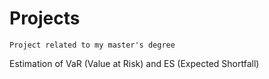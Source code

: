 # Projects
    Project related to my master's degree
Estimation of VaR (Value at Risk) and ES (Expected Shortfall)
